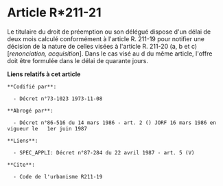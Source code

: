# Article R*211-21

Le titulaire du droit de préemption ou son délégué dispose d'un délai de deux mois calculé conformément à l'article R. 211-19
pour notifier une décision de la nature de celles visées à l'article R. 211-20 (a, b et c) [*renonciation, acquisition*].
Dans le cas visé au d du même article, l'offre doit être formulée dans le délai de quarante jours.

**Liens relatifs à cet article**

	**Codifié par**:

	  - Décret n°73-1023 1973-11-08

	**Abrogé par**:

	  - Décret n°86-516 du 14 mars 1986 - art. 2 () JORF 16 mars 1986 en vigueur le   1er juin 1987

	**Liens**:

	  - SPEC_APPLI: Décret n°87-284 du 22 avril 1987 - art. 5 (V)

	**Cite**:

	  - Code de l'urbanisme R211-19
